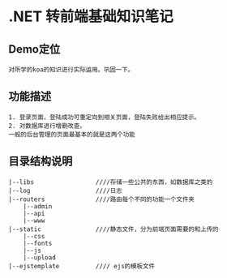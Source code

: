 # .NET 转前端基础知识笔记

## Demo定位
    对所学的koa的知识进行实际运用。巩固一下。
## 功能描述
    1. 登录页面，登陆成功可重定向到相关页面，登陆失败给出相应提示。  
    2. 对数据库进行增删改查。
    一般的后台管理的页面最基本的就是这两个功能
## 目录结构说明
```
|--libs                 ////存储一些公共的东西，如数据库之类的
|--log                  ////日志
|--routers              ////路由每个不同的功能一个文件夹
    |--admin
    |--api
    |--www
|--static               ////静态文件，分为前端页面需要的和上传的
    |--css
    |--fonts
    |--js
    |--upload
|--ejstemplate          //// ejs的模板文件
```


